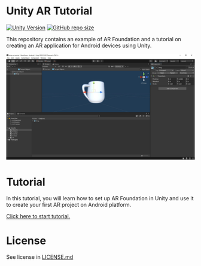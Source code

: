 # Unity AR Tutorial
[![Unity Version](https://img.shields.io/badge/unity-2020.3.16f1-EFEFEF)](#) [![GitHub repo size](https://img.shields.io/github/repo-size/sadra1f/unity-ar-tutorial?color=EFEFEF)](#)

This repository contains an example of AR Foundation and a tutorial on creating an AR application for Android devices using Unity.

![Screenshot](docs/res/img/screenshot-029.jpg)

# Tutorial
In this tutorial, you will learn how to set up AR Foundation in Unity and use it to create your first AR project on Android platform.

[Click here to start tutorial.](https://sadra1f.github.io/unity-ar-tutorial/)

# License
See license in [LICENSE.md](https://github.com/sadra1f/unity-ar-tutorial/blob/main/LICENSE.md)